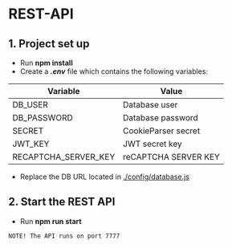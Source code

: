 # REST-API

## 1. Project set up
* Run **npm install**
* Create a **_.env_** file which contains the following variables:

| Variable             | Value                |
| ---------------------|----------------------|
| DB_USER              | Database user        |
| DB_PASSWORD          | Database password    |
| SECRET               | CookieParser secret  |
| JWT_KEY              | JWT secret key       |
| RECAPTCHA_SERVER_KEY | reCAPTCHA SERVER KEY |

* Replace the DB URL located in [./config/database.js](./config/database.js)

## 2. Start the REST API
* Run **npm run start**

`NOTE! The API runs on port 7777`